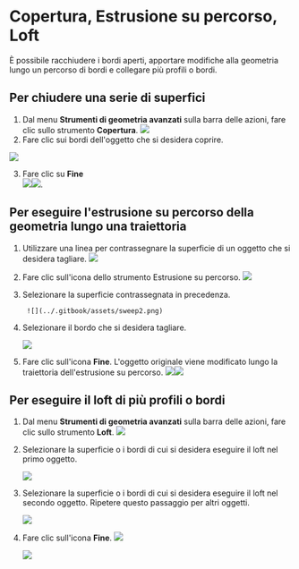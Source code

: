 # Copertura, Estrusione su percorso, Loft

È possibile racchiudere i bordi aperti, apportare modifiche alla geometria lungo un percorso di bordi e collegare più profili o bordi.

## Per chiudere una serie di superfici

1. Dal menu **Strumenti di geometria avanzati** sulla barra delle azioni, fare clic sullo strumento **Copertura**.  ![](../.gitbook/assets/cover-tool.png)
2. Fare clic sui bordi dell'oggetto che si desidera coprire.

![](../.gitbook/assets/cover_tool1.png)

3. Fare clic su **Fine**    
   ![](../.gitbook/assets/guid-e23d787e-5f90-4de1-b690-03306f0cb4b2-low%20%281%29.png)![](../.gitbook/assets/cover-finish.PNG).

## Per eseguire l'estrusione su percorso della geometria lungo una traiettoria

1. Utilizzare una linea per contrassegnare la superficie di un oggetto che si desidera tagliare. ![](../.gitbook/assets/sweep.png)
2. Fare clic sull'icona dello strumento Estrusione su percorso.  ![](../.gitbook/assets/sweep-tool.png)
3. Selezionare la superficie contrassegnata in precedenza.

        ![](../.gitbook/assets/sweep2.png) 

4. Selezionare il bordo che si desidera tagliare.

   ![](../.gitbook/assets/sweep3.png)

5. Fare clic sull'icona **Fine**.  L'oggetto originale viene modificato lungo la traiettoria dell'estrusione su percorso. ![](../.gitbook/assets/sweep4.png)![](../.gitbook/assets/guid-e23d787e-5f90-4de1-b690-03306f0cb4b2-low%20%281%29.png)

## Per eseguire il loft di più profili o bordi

1. Dal menu **Strumenti di geometria avanzati** sulla barra delle azioni, fare clic sullo strumento **Loft**.  ![](../.gitbook/assets/loft-tool.png)
2. Selezionare la superficie o i bordi di cui si desidera eseguire il loft nel primo oggetto.

   ![](../.gitbook/assets/loft1.png)

3. Selezionare la superficie o i bordi di cui si desidera eseguire il loft nel secondo oggetto. Ripetere questo passaggio per altri oggetti.

   ![](../.gitbook/assets/loft2.png)

4. Fare clic sull'icona **Fine**. ![](../.gitbook/assets/guid-e23d787e-5f90-4de1-b690-03306f0cb4b2-low%20%281%29.png)

   ![](../.gitbook/assets/loft3.png)

